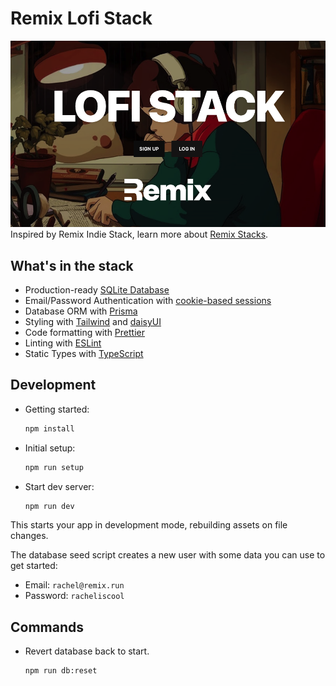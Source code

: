 # Remix Lofi Stack

![The Remix Lofi Stack](/lofi-stack.png?raw=true)
Inspired by Remix Indie Stack, learn more about [Remix Stacks](https://remix.run/stacks).

## What's in the stack

- Production-ready [SQLite Database](https://sqlite.org)
- Email/Password Authentication with [cookie-based sessions](https://remix.run/docs/en/v1/api/remix#createcookiesessionstorage)
- Database ORM with [Prisma](https://prisma.io)
- Styling with [Tailwind](https://tailwindcss.com/) and [daisyUI](https://daisyui.com/)
- Code formatting with [Prettier](https://prettier.io)
- Linting with [ESLint](https://eslint.org)
- Static Types with [TypeScript](https://typescriptlang.org)

## Development

- Getting started:

  ```sh
  npm install
  ```

- Initial setup:

  ```sh
  npm run setup
  ```

- Start dev server:

  ```sh
  npm run dev
  ```

This starts your app in development mode, rebuilding assets on file changes.

The database seed script creates a new user with some data you can use to get started:

- Email: `rachel@remix.run`
- Password: `racheliscool`

## Commands

- Revert database back to start.
  ```sh
  npm run db:reset
  ```
